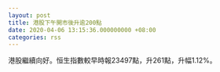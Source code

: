 ```yaml
---
layout: post
title: 港股下午開市後升逾200點
date: 2020-04-06 13:15:36.000000000 +08:00
categories: rss
---
```


港股繼續向好。恒生指數較早時報23497點，升261點，升幅1.12%。
